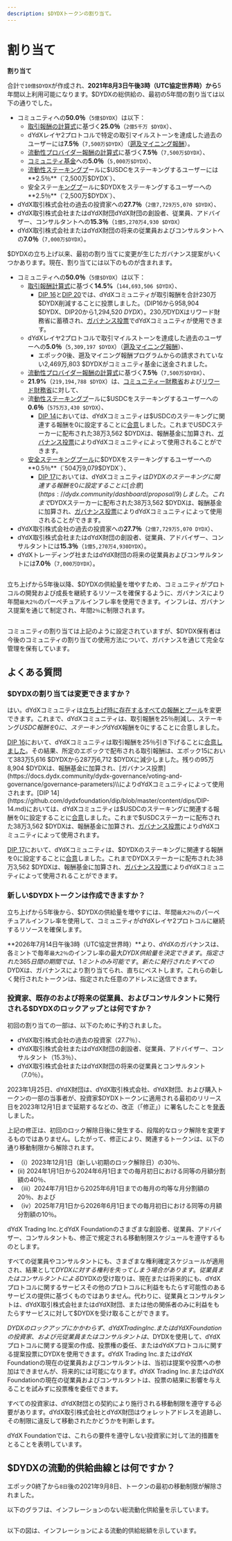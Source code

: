 ```yaml
---
description: $DYDXトークンの割り当て。
---
```


# 割り当て

**割り当て**

合計`で10億$DYDX`が作成され、**2021年8月3日午後3時（UTC協定世界時）から**5年間以上利用可能になります。$DYDXの総供給の、最初の5年間の割り当ては以下の通りでした。

* コミュニティへの**50.0％**（`5億$DYDX`）は以下：
  * [取引報酬の計算式](https://docs.dydx.community/dydx-governance/rewards/trading-rewards)に基づく**25.0％**（`2億5千万 $DYDX`）、
  * dYdXレイヤ2プロトコルで特定の取引マイルストーンを達成した過去のユーザーには**7.5％**（`7,500万$DYDX`）（[遡及マイニング報酬](https://docs.dydx.community/dydx-governance/rewards/retroactive-mining-rewards)）。
  * [流動性プロバイダー報酬の計算式](https://docs.dydx.community/dydx-governance/rewards/liquidity-provider-rewards)に基づく**7.5％**（`7,500万$DYDX`）、
  * [コミュニティ基金](https://docs.dydx.community/dydx-governance/start-here/community-treasury/)への**5.0％**（`5,000万$DYDX`）、
  * [流動性ステーキングプ](https://docs.dydx.community/dydx-governance/staking-pools/liquidity-staking-pool)ールに$USDCをステーキングするユーザーには**2.5％**（`2,500万$DYDX`）、
  * 安全ステー[キングプ](https://docs.dydx.community/dydx-governance/staking-pools/safety-staking-pool)ールに$DYDXをステーキングするユーザーへの**2.5％**（`2,500万$DYDX`）、
* dYdX取引株式会社の過去の投資家への**27.7％**（`2億7,729万5,070 $DYDX`）、
* dYdX取引株式会社またはdYdX財団dYdX財団の創設者、従業員、アドバイザー、コンサルタントへの**15.3％**（`1億5,270万4,930 $DYDX`）
* dYdX取引株式会社またはdYdX財団の将来の従業員およびコンサルタントへの**7.0％**（`7,000万$DYDX`）。

$DYDXの立ち上げ以来、最初の割り当てに変更が生じたガバナンス提案がいくつかあります。現在、割り当てには以下のものが含まれます。

* コミュニティへの**50.0％**（`5億$DYDX`）は以下：
  * [取引報酬計算式](https://docs.dydx.community/dydx-governance/rewards/trading-rewards)に基づく**14.5%**（`144,693,506 $DYDX`）、
    * [DIP 16](https://github.com/dydxfoundation/dip/blob/master/content/dips/DIP-16.md)と[DIP 20](https://dydx.community/dashboard/proposal/11)では、dYdXコミュニティが取引報酬を合計230万$DYDX削減することに投票しました。（DIP16から958,904 $DYDX、DIP20から1,294,520 $DYDX）。230万$DYDXはリワード財務省に蓄積され、[ガバナンス投票](https://docs.dydx.community/dydx-governance/voting-and-governance/governance-parameters)でdYdXコミュニティが使用できます。
  * dYdXレイヤ2プロトコルで取引マイルストーンを達成した過去のユーザーへの**5.0％**（`5,309,197 $DYDX`）（[遡及マイニング報酬](../rewards/retroactive-mining-rewards.md)）、
    * エポック0後、遡及マイニング報酬プログラムからの請求されていない2,469万,803 $DYDXがコミュニティ基金に送金されました。
  * [流動性プロバイダー報酬の計算式](https://docs.dydx.community/dydx-governance/rewards/liquidity-provider-rewards)に基づく**7.5％**（`7,500万$DYDX`）、
  * **21.9%**（`219,194,788 $DYDX`）は、[コミュニティー財務省](https://docs.dydx.community/dydx-governance/start-here/community-treasury/)および[リワード財務省](https://docs.dydx.community/dydx-governance/start-here/rewards-treasury)に対して、
  * 流[動性ステーキングプ](https://docs.dydx.community/dydx-governance/staking-pools/liquidity-staking-pool)ールに$USDCをステーキングするユーザーへの**0.6％**（`575万3,430 $DYDX`）、
    * [DIP 14](https://github.com/dydxfoundation/dip/blob/master/content/dips/DIP-14.md)においては、dYdXコミュニティは$USDCのステーキングに関連する報酬を0に設定することに[合意](https://dydx.community/dashboard/proposal/7)しました。これまでUSDCステーカーに配布された38万3,562 $DYDXは、報酬基金に加算され、[ガバナンス投票](https://docs.dydx.community/dydx-governance/voting-and-governance/governance-parameters)によりdYdXコミュニティによって使用されることができます。
  * [安全ステーキングプール](https://docs.dydx.community/dydx-governance/staking-pools/safety-staking-pool)に$DYDXをステーキングするユーザーへの**0.5％**（`504万9,079$DYDX`）、
    * [DIP 17](https://github.com/dydxfoundation/dip/blob/master/content/dips/DIP-17.md)においては、dYdXコミュニティは$DYDXのステーキングに関連する報酬を0に設定することに[合意](https://dydx.community/dashboard/proposal/9)しました。これまで$DYDXステーカーに配布された38万3,562 $DYDXは、報酬基金に加算され、[ガバナンス投票](https://docs.dydx.community/dydx-governance/voting-and-governance/governance-parameters)によりdYdXコミュニティによって使用されることができます。
* dYdX取引株式会社の過去の投資家への**27.7％**（`2億7,729万5,070 DYDX`）、
* dYdX取引株式会社またはdYdX財団の創設者、従業員、アドバイザー、コンサルタントには**15.3％**（`1億5,270万4,930DYDX`）。
* dYdXトレーディング社またはdYdX財団の将来の従業員およびコンサルタントには**7.0％**（`7,000万DYDX`）。

<figure><img src="../.gitbook/assets/Screenshot 2023-03-15 at 6.04.13 PM.png" alt=""><figcaption></figcaption></figure>

立ち上げから5年後以降、$DYDXの供給量を増やすため、コミュニティがプロトコルの開発および成長を継続するリソースを確保するように、ガバナンスにより年間`最大2％`のパーペチュアルインフレ率を使用できます。インフレは、ガバナンス提案を通じて制定され、年間`2％`に制限されます。

<figure><img src="../.gitbook/assets/Screenshot 2023-03-15 at 6.04.07 PM.png" alt=""><figcaption></figcaption></figure>

コミュニティの割り当ては上記のように設定されていますが、$DYDX保有者は今後のコミュニティの割り当ての使用方法について、ガバナンスを通じて完全な管理を保有しています。

## **よくある質問**

### $DYDXの割り当ては変更できますか？

はい。dYdXコミュニティは[立ち上げ時に存在するすべての報酬とプール](../voting-and-governance/governance-parameters.md)を変更できます。これまで、dYdXコミュニティは、取引報酬を25％削減し、ステーキング$USDC報酬を0に、ステーキング$dYdX報酬を0にすることに合意しました。

[DIP 16](https://github.com/dydxfoundation/dip/blob/master/content/dips/DIP-16.md)において、dYdXコミュニティは取引報酬を25％引き下げることに[合意しました](https://dydx.community/dashboard/proposal/8)。その結果、所定のエポックで配布される取引報酬は、エポック15において383万5,616 $DYDXから287万6,712 $DYDXに減少しました。残りの95万8,904 $DYDXは、報酬基金に加算され、[ガバナンス投票](https://docs.dydx.community/dydx-governance/voting-and-governance/governance-parameters)\\によりdYdXコミュニティによって使用されます。[DIP 14](https://github.com/dydxfoundation/dip/blob/master/content/dips/DIP-14.md)においては、dYdXコミュニティは$USDCのステーキングに関連する報酬を0に設定することに[合意](https://dydx.community/dashboard/proposal/7)しました。これまで$USDCステーカーに配布された38万3,562 $DYDXは、報酬基金に加算され、[ガバナンス投票](https://docs.dydx.community/dydx-governance/voting-and-governance/governance-parameters)によりdYdXコミュニティによって使用されます。

[DIP 17](https://github.com/dydxfoundation/dip/blob/master/content/dips/DIP-17.md)において、dYdXコミュニティは、$DYDXのステーキングに関連する報酬を0に設定することに[合意](https://dydx.community/dashboard/proposal/9)しました。これまでDYDXステーカーに配布された38万3,562 $DYDXは、報酬基金に加算され、[ガバナンス投票](https://docs.dydx.community/dydx-governance/voting-and-governance/governance-parameters)によりdYdXコミュニティによって使用されることができます。

### **新しい$DYDXトークンは作成できますか？**

立ち上げから5年後から、$DYDXの供給量を増やすには、年間`最大2％`のパーペチュアルインフレ率を使用して、コミュニティがdYdXレイヤ2プロトコルに継続するリソースを確保します。

**2026年7月14日午後3時（UTC協定世界時）**より、dYdXのガバナンスは、各ミントで毎年`最大2％`のインフレ率の最大$DYDX供給量を決定できます。指定された365日間の期間では、1ミントのみ可能です。新たに発行されたすべての$DYDXは、ガバナンスにより割り当てられ、直ちにベストします。これらの新しく発行されたトークンは、指定された任意のアドレスに送信できます。

### **投資家、既存のおよび将来の従業員、およびコンサルタントに発行される$DYDXのロックアップとは何ですか？**

初回の割り当ての一部は、以下のために予約されました。

* dYdX取引株式会社の過去の投資家（27.7％）、
* dYdX取引株式会社またはdYdX財団の創設者、従業員、アドバイザー、コンサルタント（15.3％）、
* dYdX取引株式会社またはdYdX財団の将来の従業員とコンサルタント（7.0％）。

2023年1月25日、dYdX財団は、dYdX取引株式会社、dYdX財団、および購入トークンの一部の当事者が、投資家$DYDXトークンに適用される最初のリリース日を2023年12月1日まで延期するなどの、改正（「修正」）に署名したことを[発表](https://dydx.foundation/blog/lock-up-extension)しました。

上記の修正は、初回のロック解除日後に発生する、段階的なロック解除を変更するものではありません。したがって、修正により、関連するトークンは、以下の通り移動制限から解除されます。

* （i）2023年12月1日（新しい初期のロック解除日）の30％、
* (ii) 2024年1月1日から2024年6月1日までの毎月初日における同等の月額分割額の40％、
* （iii）2024年7月1日から2025年6月1日までの毎月の均等な月分割額の20％、および
* （iv）2025年7月1日から2026年6月1日までの毎月初日における同等の月額分割額の10％。

dYdX Trading Inc.とdYdX Foundationのさまざまな創設者、従業員、アドバイザー、コンサルタントも、修正で規定される移動制限スケジュールを遵守するものとします。

すべての従業員やコンサルタントにも、さまざまな権利確定スケジュールが適用され、結果として$DYDXに対する権利を失ってしまう場合があります。従業員またはコンサルタントによる$DYDXの受け取りは、現在または将来的にも、dYdXプロトコルに関するサービスその他のプロトコルに利益をもたらす可能性のあるサービスの提供に基づくものではありません。代わりに、従業員とコンサルタントは、dYdX取引株式会社またはdYdX財団、または他の関係者のみに利益をもたらすサービスに対して$DYDXを受け取ることができます。

$DYDXのロックアップにかかわらず、dYdX Trading Inc.またはdYdX Foundationの投資家、および元従業員またはコンサルタントは、$DYDXを使用して、dYdXプロトコルに関する提案の作成、投票権の委任、またはdYdXプロトコルに関する提案投票にDYDXを使用できます。dYdX Trading Inc.またはdYdX Foundationの現在の従業員およびコンサルタントは、当初は提案や投票への参加はできませんが、将来的には可能になります。dYdX Trading Inc.またはdYdX Foundationの現在の従業員およびコンサルタントは、投票の結果に影響を与えることを試みずに投票権を委任できます。

すべての投資家は、dYdX財団との契約により施行される移動制限を遵守する必要があります。dYdX取引株式会社とdYdX財団はウォレットアドレスを追跡し、その制限に違反して移動されたかどうかを判断します。

dYdX Foundationでは、これらの要件を遵守しない投資家に対して法的措置をとることを表明しています。

## $DYDXの流動的供給曲線とは何ですか？

エポック0終了から`8日`後の2021年9月8日、トークンの最初の移動制限が解除されました。

以下のグラフは、インフレーションのない総流動化供給量を示しています。

<figure><img src="../.gitbook/assets/liquid-supply-total-issuance.png" alt=""><figcaption></figcaption></figure>

以下の図は、インフレーションによる流動的供給総額を示しています。

<figure><img src="../.gitbook/assets/liquid-supply-total issuance-2%-inflation.png" alt=""><figcaption></figcaption></figure>
